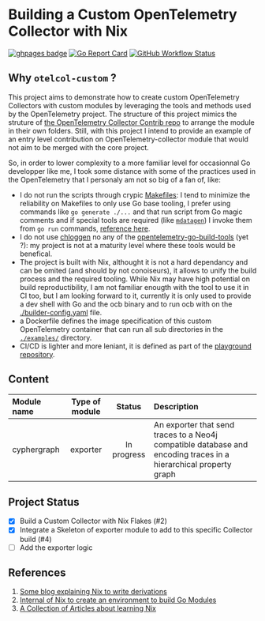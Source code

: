 # Building a Custom OpenTelemetry Collector with Nix

[![ghpages badge](https://img.shields.io/badge/GitHub%20Pages-222222?style=for-the-badge&logo=GitHub%20Pages&logoColor=white)](https://clement-casse.github.io/playground/otelcol-custom/)
[![Go Report Card](https://goreportcard.com/badge/github.com/clement-casse/playground/otelcol-custom)](https://goreportcard.com/report/github.com/clement-casse/playground/otelcol-custom)
[![GitHub Workflow Status](https://img.shields.io/github/actions/workflow/status/clement-casse/playground/otlecol-custom.yml "Build")](https://github.com/clement-casse/playground/actions/workflows/otlecol-custom.yml)

## Why `otelcol-custom` ?

This project aims to demonstrate how to create custom OpenTelemetry Collectors with custom modules by leveraging the tools and methods used by the OpenTelemetry project.
The structure of this project mimics the struture of [the OpenTelemetry Collector Contrib repo](https://github.com/open-telemetry/opentelemetry-collector-contrib) to arrange the module in their own folders.
Still, with this project I intend to provide an example of an entry level contribution on OpenTelemetry-collector module that would not aim to be merged with the core project.

So, in order to lower complexity to a more familiar level for occasionnal Go developper like me, I took some distance with some of the practices used in the OpenTelemetry that I personaly am not so big of a fan of, like:

- I do not run the scripts through crypic [Makefiles](https://github.com/open-telemetry/opentelemetry-collector-contrib/blob/main/Makefile): I tend to minimize the reliability on Makefiles to only use Go base tooling, I prefer using commands like `go generate ./...` and that run script from Go magic comments and if special tools are required (like [`mdatagen`](https://github.com/open-telemetry/opentelemetry-collector/tree/main/cmd/mdatagen)) I invoke them from `go run` commands, [reference here](https://www.jvt.me/posts/2022/06/15/go-tools-dependency-management/).
- I do not use [chloggen](https://go.opentelemetry.io/build-tools/chloggen) no any of the [opentelemetry-go-build-tools](https://github.com/open-telemetry/opentelemetry-go-build-tools) (yet ?): my project is not at a maturity level where these tools would be benefical.
- The project is built with Nix, althought it is not a hard dependancy and can be omited (and should by not conoiseurs), it allows to unify the build process and the required tooling. While Nix may have high potential on build reproductibility, I am not familiar enougth with the tool to use it in CI too, but I am looking forward to it, currently it is only used to provide a dev shell with Go and the ocb binary and to run ocb with on the [./builder-config.yaml](./builder-config.yaml) file.
- a Dockerfile defines the image specification of this custom OpenTelemetry container that can run all sub directories in the [`./examples/`](./examples/) directory.
- CI/CD is lighter and more leniant, it is defined as part of the [playground repository](../.github/workflows/otlecol-custom.yml).

## Content

| Module name | Type of module | Status      | Description           |
|:------------|:--------------:|:-----------:|:----------------------|
| cyphergraph | exporter       | In progress | An exporter that send traces to a Neo4j compatible database and encoding traces in a hierarchical property graph |

## Project Status

- [x] Build a Custom Collector with Nix Flakes (#2)
- [x] Integrate a Skeleton of exporter module to add to this specific Collector build (#4)
- [ ] Add the exporter logic

## References

1. [Some blog explaining Nix to write derivations][1]
2. [Internal of Nix to create an environment to build Go Modules][2]
3. [A Collection of Articles about learning Nix][3]

[1]: https://blog.ysndr.de/posts/internals/2021-01-01-flake-ification/
[2]: https://github.com/NixOS/nixpkgs/blob/e3fbbb1d108988069383a78f424463e6be087707/pkgs/development/go-packages/generic/default.nix#L92-L110
[3]: https://ianthehenry.com/posts/how-to-learn-nix/
